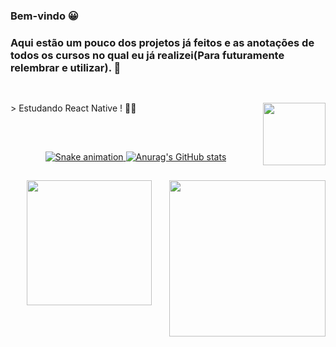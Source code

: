### Bem-vindo 😀
    
### Aqui estão um pouco dos projetos já feitos e as anotações de todos os cursos no qual eu já realizei(Para futuramente relembrar e utilizar). 👾

##

<div> 
    <br>
    > Estudando React Native ! 👨‍💻 <img align="right" heigth="100px" width="100px" src="https://cdn.jsdelivr.net/gh/devicons/devicon/icons/react/react-original.svg" />
</div>

##

<br>

<div align="center">
  <a href="https://github.com/ericmli">
      
      
![Snake animation](https://github.com/ericmli/ericmli/blob/output/github-contribution-grid-snake.svg)
![Anurag's GitHub stats](https://github-readme-stats.vercel.app/api?ericmli=anuraghazra&show_icons=true&theme=transparent)
   </a>
</div>

##

<div align="center">
    
  <img align="right" width="250px" height="250px" src="https://media.giphy.com/media/bGgsc5mWoryfgKBx1u/giphy.gif">

  <a href="https://www.linkedin.com/in/ericmli/"><img heigth="200px" width="200px" src="https://cdn.jsdelivr.net/gh/devicons/devicon/icons/linkedin/linkedin-original-wordmark.svg" /></a>
    
</div>

